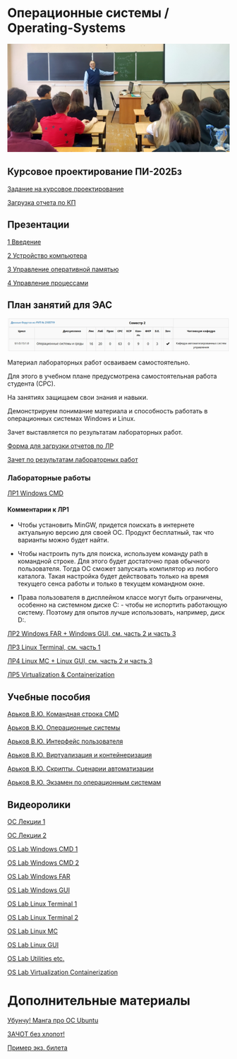 # Операционные системы / Operating-Systems

![OS-2024](https://raw.githubusercontent.com/Valentin-Arkov/Operating-Systems/refs/heads/main/2024-11-28-OS.jpg)

## Курсовое проектирование ПИ-202Бз

[Задание на курсовое проектирование](https://github.com/Valentin-Arkov/Operating-Systems/blob/main/OS-Project-2025.pdf)

[Загрузка отчета по КП](https://forms.yandex.ru/u/67f95dfa02848f021372a9d8/)

## Презентации
[1 Введение](https://github.com/Valentin-Arkov/Operating-Systems/blob/main/OS_01_Intro.pdf)

[2 Устройство компьютера](https://github.com/Valentin-Arkov/Operating-Systems/blob/main/OS_02_Сomputer.pdf)

[3 Управление оперативной памятью](https://github.com/Valentin-Arkov/Operating-Systems/blob/main/OS_03_Memory.pdf)

[4 Управление процессами](https://github.com/Valentin-Arkov/Operating-Systems/blob/main/OS_04_Processes.pdf)


## План занятий для ЭАС

![Учебный план](https://github.com/Valentin-Arkov/Operating-Systems/blob/main/EAS-OS-Plan.jpg)

Материал лабораторных работ осваиваем самостоятельно.

Для этого в учебном плане предусмотрена самостоятельная работа студента (СРС).

На занятиях защищаем свои знания и навыки. 

Демонстрируем понимание материала и способность работать в операционных системах Windows и Linux.

Зачет выставляется по результатам лабораторных работ.

[Форма для загрузки отчетов по ЛР](https://forms.yandex.ru/u/6808cf06505690567092b29e/)

[Зачет по результатам лабораторных работ](https://github.com/Valentin-Arkov/Operating-Systems/blob/main/EAS-OS-Zachot.jpg)

### Лабораторные работы

[ЛР1 Windows CMD](https://ridero.ru/books/komandnaya_stroka_cmd/)

#### Комментарии к ЛР1

- Чтобы установить MinGW, придется поискать в интернете актуальную версию для своей ОС. Продукт бесплатный, так что варианты можно будет найти.

- Чтобы настроить путь для поиска, используем команду path в командной строке. Для этого будет достаточно прав обычного пользователя. Тогда ОС сможет запускать компилятор из любого каталога. Такая настройка будет действовать только на время текущего сенса работы и только в текущем командном окне.

- Права пользователя в дисплейном классе могут быть ограничены, особенно на системном диске C: - чтобы не испортить работающую систему. Поэтому для опытов лучше использовать, например, диск D:. 

[ЛР2 Windows FAR + Windows GUI, см. часть 2 и часть 3](https://ridero.ru/books/operacionnye_sistemy/)

[ЛР3 Linux Terminal, см. часть 1](https://ridero.ru/books/interfeis_polzovatelya/)

[ЛР4 Linux MC + Linux GUI, см. часть 2 и часть 3](https://ridero.ru/books/interfeis_polzovatelya/)

[ЛР5 Virtualization & Containerization](https://ridero.ru/books/virtualizaciya_i_konteinerizaciya/)

## Учебные пособия

[Арьков В.Ю. Командная строка CMD](https://ridero.ru/books/komandnaya_stroka_cmd/)

[Арьков В.Ю. Операционные системы](https://ridero.ru/books/operacionnye_sistemy/)

[Арьков В.Ю. Интерфейс пользователя](https://ridero.ru/books/interfeis_polzovatelya/)

[Арьков В.Ю. Виртуализация и контейнеризация](https://ridero.ru/books/virtualizaciya_i_konteinerizaciya/)

[Арьков В.Ю. Скрипты. Сценарии автоматизации](https://ridero.ru/books/skripty_scenarii_avtomatizacii/)

[Арьков В.Ю. Экзамен по операционным системам](https://ridero.ru/books/ekzamen_po_operacionnym_sistemam/)

## Видеоролики

[ОС Лекции 1](https://www.youtube.com/playlist?list=PLgkPUa9zaIkKmM8nnN9h2m_I_mZFHZpBC)

[ОС Лекции 2](https://www.youtube.com/playlist?list=PLgkPUa9zaIkJPPwKXrq3TA6l4IMkO3K8k)

[OS Lab Windows CMD 1](https://www.youtube.com/playlist?list=PLgkPUa9zaIkIYiKc0zZ2R9aYd2Gf07Cr-)

[OS Lab Windows CMD 2](https://www.youtube.com/playlist?list=PLgkPUa9zaIkI-vopKsGaICdxXfMrmELlp)

[OS Lab Windows FAR](https://www.youtube.com/playlist?list=PLgkPUa9zaIkIFkmjNgn9VP67vmVGZK63s)

[OS Lab Windows GUI](https://www.youtube.com/playlist?list=PLgkPUa9zaIkI0pKtjfkbIpRDeEWtg78MY)

[OS Lab Linux Terminal 1](https://www.youtube.com/playlist?list=PLgkPUa9zaIkLht4lDPfUFI7APQnNdABG9)

[OS Lab Linux Terminal 2](https://www.youtube.com/playlist?list=PLgkPUa9zaIkI4xlIZFvfkCOmcYOAx1cEx)

[OS Lab Linux MC](https://www.youtube.com/playlist?list=PLgkPUa9zaIkIup10xKVKBqzBtz7TVmR32)

[OS Lab Linux GUI](https://www.youtube.com/playlist?list=PLgkPUa9zaIkKlyFJzQrQ-v5WnVkijn1uK)

[OS Lab Utilities etc.](https://www.youtube.com/playlist?list=PLgkPUa9zaIkKluaVLStsptpP82deKZ1JH)

[OS Lab Virtualization Containerization](https://www.youtube.com/playlist?list=PLgkPUa9zaIkKpT1eXBawRBLGJcJjeJ-D8)

# Дополнительные материалы

[Убунчу! Манга про ОС Ubuntu](https://en.wikipedia.org/wiki/Ubunchu!)

[ЗАЧОТ без хлопот!](https://clck.ru/3FRRyM)

[Пример экз. билета](https://github.com/Valentin-Arkov/Operating-Systems/blob/main/OS_Bilet.jpg)
